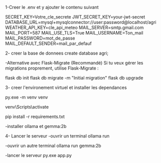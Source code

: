 1-Creer le .env et y ajouter le contenu suivant

SECRET_KEY=Votre_cle_secrete
JWT_SECRET_KEY=your-jwt-secret
DATABASE_URL=mysql+mysqlconnector://user:password@localhost/agri
WEATHER_API_KEY=cle_api_meteo
MAIL_SERVER=smtp.gmail.com
MAIL_PORT=587
MAIL_USE_TLS=True
MAIL_USERNAME=Ton_mail
MAIL_PASSWORD=mot_de_passe
MAIL_DEFAULT_SENDER=mail_par_defauf

2- creer la base de donnees
create database agri;

-Alternative avec Flask-Migrate (Recommandé) Si tu veux gérer les migrations proprement, utilise Flask-Migrate :

flask db init 
flask db migrate -m "Initial migration" flask db upgrade

3- creer l'environement virtuel et installer les dependances

py.exe -m venv venv

venv\Scripts\activate

pip install -r requirements.txt

-installer ollama et gemma:2b

4- Lancer le serveur
-ouvrir un terminal
ollama run

-ouvrir un autre terminal
ollama run gemma:2b

-lancer le serveur
py.exe app.py